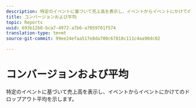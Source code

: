 ```yaml
---
description: 特定のイベントに基づいて売上高を表示し、イベントからイベントにかけてのドロップアウト平均を示します。
title: コンバージョンおよび平均
topic: Reports
uuid: 693b12b8-bca7-4972-a7b6-a7059701f574
translation-type: tm+mt
source-git-commit: 99ee24efaa517e8da700c67818c111c4aa90dc02

---
```



# コンバージョンおよび平均

特定のイベントに基づいて売上高を表示し、イベントからイベントにかけてのドロップアウト平均を示します。

